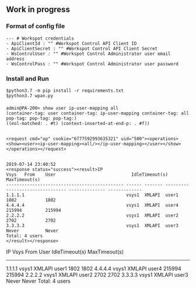 
## Work in progress

### Format of config file

```
--- # Workspot credentials
- ApiClientId : "" #Workspot Control API Client ID
- ApiClientSecret : "" #Workspot Control API Client Secret
- WsControlUser : "" #Workspot Control Administrator user email address
- WsControlPass : "" #Workspot Control Administrator user password
```

### Install and Run

```
$python3.7 -m pip install -r requirements.txt
$python3.7 wpan.py
```


####

```
admin@PA-200> show user ip-user-mapping all
(container-tag: user container-tag: ip-user-mapping container-tag: all pop-tag: pop-tag: pop-tag:)
((eol-matched: . #t) (context-inserted-at-end-p: . #f))


<request cmd="op" cookie="6777592993635321" uid="500"><operations><show><user><ip-user-mapping><all/></ip-user-mapping></user></show></operations></request>


2019-07-14 23:40:52
<response status="success"><result>IP                                            Vsys   From    User                             IdleTimeout(s) MaxTimeout(s)
--------------------------------------------- ------ ------- -------------------------------- -------------- -------------
1.1.1.1                                       vsys1  XMLAPI  user1                            1802           1802
4.4.4.4                                       vsys1  XMLAPI  user4                            215994         215994
2.2.2.2                                       vsys1  XMLAPI  user2                            2702           2702
3.3.3.3                                       vsys1  XMLAPI  user3                            Never          Never
Total: 4 users
</result></response>
```

IP                                            Vsys   From    User                             IdleTimeout(s) MaxTimeout(s)
--------------------------------------------- ------ ------- -------------------------------- -------------- -------------
1.1.1.1                                       vsys1  XMLAPI  user1                            1802           1802
4.4.4.4                                       vsys1  XMLAPI  user4                            215994         215994
2.2.2.2                                       vsys1  XMLAPI  user2                            2702           2702
3.3.3.3                                       vsys1  XMLAPI  user3                            Never          Never
Total: 4 users
